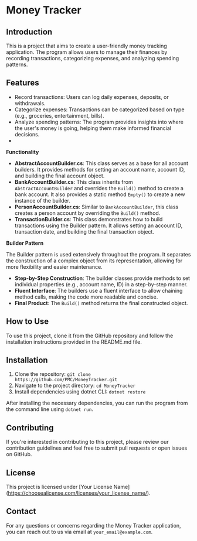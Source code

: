 # Money Tracker

## Introduction

This is a project that aims to create a user-friendly money tracking application. The program allows users to manage their finances by recording transactions, categorizing expenses, and analyzing spending patterns.

## Features

- Record transactions: Users can log daily expenses, deposits, or withdrawals.
- Categorize expenses: Transactions can be categorized based on type (e.g., groceries, entertainment, bills).
- Analyze spending patterns: The program provides insights into where the user's money is going, helping them make informed financial decisions.
- 
**Functionality**

*   **AbstractAccountBuilder.cs**: This class serves as a base for all account builders. It provides methods for setting an account name, account ID, and building the final account object.
*   **BankAccountBuilder.cs**: This class inherits from `AbstractAccountBuilder` and overrides the `Build()` method to create a bank account. It also provides a static method `Empty()` to create a new instance of the builder.
*   **PersonAccountBuilder.cs**: Similar to `BankAccountBuilder`, this class creates a person account by overriding the `Build()` method.
*   **TransactionBuilder.cs**: This class demonstrates how to build transactions using the Builder pattern. It allows setting an account ID, transaction date, and building the final transaction object.

**Builder Pattern**

The Builder pattern is used extensively throughout the program. It separates the construction of a complex object from its representation, allowing for more flexibility and easier maintenance.

*   **Step-by-Step Construction**: The builder classes provide methods to set individual properties (e.g., account name, ID) in a step-by-step manner.
*   **Fluent Interface**: The builders use a fluent interface to allow chaining method calls, making the code more readable and concise.
*   **Final Product**: The `Build()` method returns the final constructed object.

## How to Use

To use this project, clone it from the GitHub repository and follow the installation instructions provided in the README.md file.

## Installation

1. Clone the repository: `git clone https://github.com/PMC/MoneyTracker.git`
2. Navigate to the project directory: `cd MoneyTracker`
3. Install dependencies using dotnet CLI: `dotnet restore`

After installing the necessary dependencies, you can run the program from the command line using `dotnet run`.

## Contributing

If you're interested in contributing to this project, please review our contribution guidelines and feel free to submit pull requests or open issues on GitHub.

## License

This project is licensed under [Your License Name] (https://choosealicense.com/licenses/your_license_name/).

## Contact

For any questions or concerns regarding the Money Tracker application, you can reach out to us via email at `your_email@example.com`.
